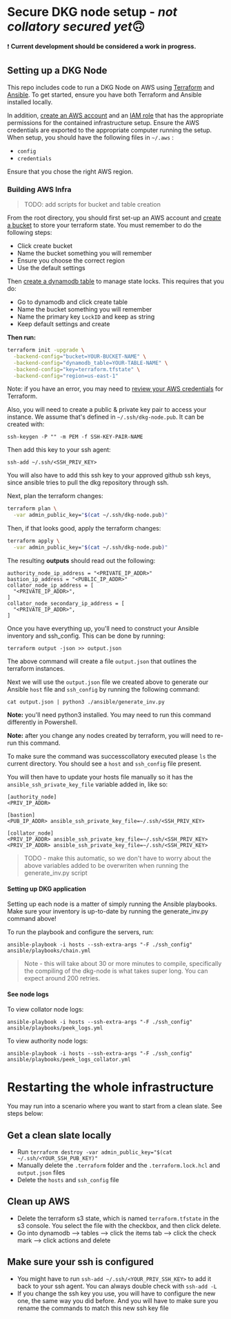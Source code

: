 # Secure DKG node setup - *not collatory secured yet*🙃

❗ **Current development should be considered a work in progress.**

## Setting up a DKG Node

This repo includes code to run a DKG Node on AWS using [Terraform](https://www.terraform.io/) and [Ansible](https://www.ansible.com/). To get started, ensure you have both Terraform and Ansible installed locally.

In addition, [create an AWS account](https://aws.amazon.com/premiumsupport/knowledge-center/create-and-activate-aws-account/) and an [IAM role](https://docs.aws.amazon.com/IAM/latest/UserGuide/id_roles_create.html) that has the appropriate permissions for the contained infrastructure setup. Ensure the AWS credentials are exported to the appropriate computer running the setup. When setup, you should have the following files in `~/.aws` :
- `config`
- `credentials`

Ensure that you chose the right AWS region.

### Building AWS Infra

> TODO: add scripts for bucket and table creation

From the root directory, you should first set-up an AWS account and [create a bucket](https://docs.aws.amazon.com/quickstarts/latest/s3backup/step-1-create-bucket.html) to store your terraform state. You must remember to do the following steps:
- Click create bucket 
- Name the bucket something you will remember
- Ensure you choose the correct region
- Use the default settings

Then [create a dynamodb table](https://docs.aws.amazon.com/amazondynamodb/latest/developerguide/getting-started-step-1.html) to manage state locks. This requires that you do:
- Go to dynamodb and click create table
- Name the bucket something you will remember
- Name the primary key `LockID` and keep as string
- Keep default settings and create

**Then run:**

```sh
terraform init -upgrade \
  -backend-config="bucket=YOUR-BUCKET-NAME" \
  -backend-config="dynamodb_table=YOUR-TABLE-NAME" \
  -backend-config="key=terraform.tfstate" \
  -backend-config="region=us-east-1"
```

Note: if you have an error, you may need to [review your AWS credentials](https://registry.terraform.io/providers/hashicorp/aws/latest/docs#authentication) for Terraform.


Also, you will need to create a public & private key pair to access your instance.
We assume that's defined in `~/.ssh/dkg-node.pub`. It can be created with:

```
ssh-keygen -P "" -m PEM -f SSH-KEY-PAIR-NAME
```

Then add this key to your ssh agent:

```
ssh-add ~/.ssh/<SSH_PRIV_KEY>
```

You will also have to add this ssh key to your approved github ssh keys, since ansible tries to pull
the dkg repository through ssh. 

Next, plan the terraform changes:

```sh
terraform plan \
  -var admin_public_key="$(cat ~/.ssh/dkg-node.pub)"
```

Then, if that looks good, apply the terraform changes:

```sh
terraform apply \
  -var admin_public_key="$(cat ~/.ssh/dkg-node.pub)"
```

The resulting **outputs** should read out the following:

```
authority_node_ip_address = "<PRIVATE_IP_ADDR>"
bastion_ip_address = "<PUBLIC_IP_ADDR>"
collator_node_ip_address = [
  "<PRIVATE_IP_ADDR>",
]
collator_node_secondary_ip_address = [
  "<PRIVATE_IP_ADDR>",
]
```

Once you have everything up, you'll need to construct your Ansible inventory and ssh_config. This can be done by running:

```
terraform output -json >> output.json
```

The above command will create a file `output.json` that outlines the terraform instances.

Next we will use the `output.json` file we created above to generate our Ansible `host` file and `ssh_config` by running the following command:

```
cat output.json | python3 ./ansible/generate_inv.py
```

**Note:** you'll need python3 installed. You may need to run this command differently in Powershell.

**Note:** after you change any nodes created by terraform, you will need to re-run this command.

To make sure the command was successcollatory executed please `ls` the current directory. You should see a `host` and `ssh_config` file present.

You will then have to update your hosts file manually so it has the `ansible_ssh_private_key_file` variable added in, like so:

```
[authority_node]
<PRIV_IP_ADDR>

[bastion]
<PUB_IP_ADDR> ansible_ssh_private_key_file=~/.ssh/<SSH_PRIV_KEY>

[collator_node]
<PRIV_IP_ADDR> ansible_ssh_private_key_file=~/.ssh/<SSH_PRIV_KEY>
<PRIV_IP_ADDR> ansible_ssh_private_key_file=~/.ssh/<SSH_PRIV_KEY>
```

> TODO - make this automatic, so we don't have to worry about the above variables added to be overwriten when running the generate_inv.py script

#### Setting up DKG application

Setting up each node is a matter of simply running the Ansible playbooks. Make sure your inventory is up-to-date by running the generate_inv.py command above!

To run the playbook and configure the servers, run:
```
ansible-playbook -i hosts --ssh-extra-args "-F ./ssh_config" ansible/playbooks/chain.yml
```
> Note - this will take about 30 or more minutes to compile, specifically the compiling of the dkg-node is what takes super long.
> You can expect around 200 retries. 

#### See node logs

To view collator node logs:
```
ansible-playbook -i hosts --ssh-extra-args "-F ./ssh_config" ansible/playbooks/peek_logs.yml
```

To view authority node logs:
```
ansible-playbook -i hosts --ssh-extra-args "-F ./ssh_config" ansible/playbooks/peek_logs_collator.yml
```

# Restarting the whole infrastructure

You may run into a scenario where you want to start from a clean slate. See steps below:

## Get a clean slate locally
- Run `terraform destroy -var admin_public_key="$(cat ~/.ssh/<YOUR_SSH_PUB_KEY)"`
- Manually delete the `.terraform` folder and the `.terraform.lock.hcl` and `output.json` files
- Delete the `hosts` and `ssh_config` file

## Clean up AWS
- Delete the terraform s3 state, which is named `terraform.tfstate` in the s3 console. You select
  the file with the checkbox, and then click delete.
- Go into dynamodb --> tables --> click the items tab --> click the check mark --> click actions and delete


## Make sure your ssh is configured
- You might have to run `ssh-add ~/.ssh/<YOUR_PRIV_SSH_KEY>` to add it back to your ssh agent. You
  can always double check with `ssh-add -L`
- If you change the ssh key you use, you will have to configure the new one, the same way you did
  before. And you will have to make sure you rename the commands to match this new ssh key file